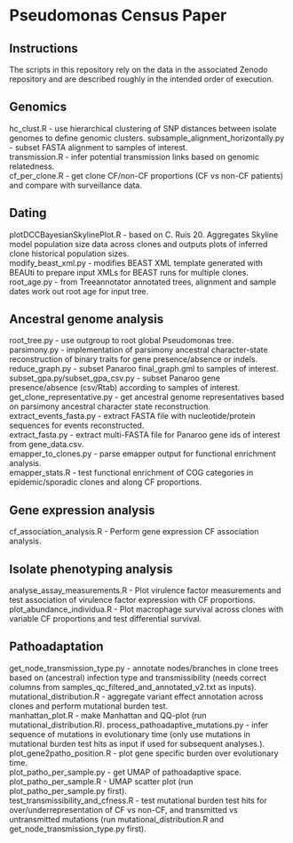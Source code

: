 # Pseudomonas Census Paper

## Instructions
The scripts in this repository rely on the data in the associated Zenodo repository and are described roughly in the intended order of execution.

## Genomics
hc_clust.R - use hierarchical clustering of SNP distances between isolate genomes to define genomic clusters.
subsample_alignment_horizontally.py - subset FASTA alignment to samples of interest.  
transmission.R - infer potential transmission links based on genomic relatedness.    
cf_per_clone.R - get clone CF/non-CF proportions (CF vs non-CF patients) and compare with surveillance data.

## Dating
plotDCCBayesianSkylinePlot.R - based on C. Ruis 20. Aggregates Skyline model population size data across clones and outputs plots of inferred clone historical population sizes.  
modify_beast_xml.py - modifies BEAST XML template generated with BEAUti to prepare input XMLs for BEAST runs for multiple clones.  
root_age.py - from Treeannotator annotated trees, alignment and sample dates work out root age for input tree.    

## Ancestral genome analysis
root_tree.py - use outgroup to root global Pseudomonas tree.  
parsimony.py - implementation of parsimony ancestral character-state reconstruction of binary traits for gene presence/absence or indels.  
reduce_graph.py - subset Panaroo final_graph.gml to samples of interest.  
subset_gpa.py/subset_gpa_csv.py - subset Panaroo gene presence/absence (csv/Rtab) according to samples of interest.  
get_clone_representative.py - get ancestral genome representatives based on parsimony ancestral character state reconstruction.  
extract_events_fasta.py - extract FASTA file with nucleotide/protein sequences for events reconstructed.   
extract_fasta.py - extract multi-FASTA file for Panaroo gene ids of interest from gene_data.csv.  
emapper_to_clones.py - parse emapper output for functional enrichment analysis.  
emapper_stats.R - test functional enrichment of COG categories in epidemic/sporadic clones and along CF proportions.

## Gene expression analysis
cf_association_analysis.R - Perform gene expression CF association analysis.

## Isolate phenotyping analysis
analyse_assay_measurements.R - Plot virulence factor measurements and test association of virulence factor expression with CF proportions.    
plot_abundance_individua.R - Plot macrophage survival across clones with variable CF proportions and test differential survival.

## Pathoadaptation
get_node_transmission_type.py - annotate nodes/branches in clone trees based on (ancestral) infection type and transmissibility (needs correct columns from samples_qc_filtered_and_annotated_v2.txt as inputs).    
mutational_distribution.R - aggregate variant effect annotation across clones and perform mutational burden test.    
manhattan_plot.R - make Manhattan and QQ-plot (run mutational_distribution.R).
process_pathoadaptive_mutations.py - infer sequence of mutations in evolutionary time (only use mutations in mutational burden test hits as input if used for subsequent analyses.).    
plot_gene2patho_position.R - plot gene specific burden over evolutionary time.    
plot_patho_per_sample.py - get UMAP of pathoadaptive space.   
plot_patho_per_sample.R - UMAP scatter plot (run plot_patho_per_sample.py first).    
test_transmissibility_and_cfness.R - test mutational burden test hits for over/underrepresentation of CF vs non-CF, and transmitted vs untransmitted mutations (run mutational_distribution.R and get_node_transmission_type.py first). 
 
